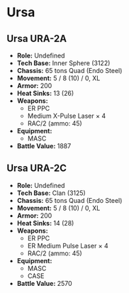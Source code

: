 # Ursa
## Ursa URA-2A
- **Role:** Undefined
- **Tech Base:** Inner Sphere (3122)
- **Chassis:** 65 tons Quad (Endo Steel)
- **Movement:** 5 / 8 (10) / 0, XL
- **Armor:** 200
- **Heat Sinks:** 13 (26)
- **Weapons:**
  - ER PPC
  - Medium X-Pulse Laser × 4
  - RAC/2 (ammo: 45)
- **Equipment:**
  - MASC
- **Battle Value:** 1887

## Ursa URA-2C
- **Role:** Undefined
- **Tech Base:** Clan (3125)
- **Chassis:** 65 tons Quad (Endo Steel)
- **Movement:** 5 / 8 (10) / 0, XL
- **Armor:** 200
- **Heat Sinks:** 14 (28)
- **Weapons:**
  - ER PPC
  - ER Medium Pulse Laser × 4
  - RAC/2 (ammo: 45)
- **Equipment:**
  - MASC
  - CASE
- **Battle Value:** 2570

